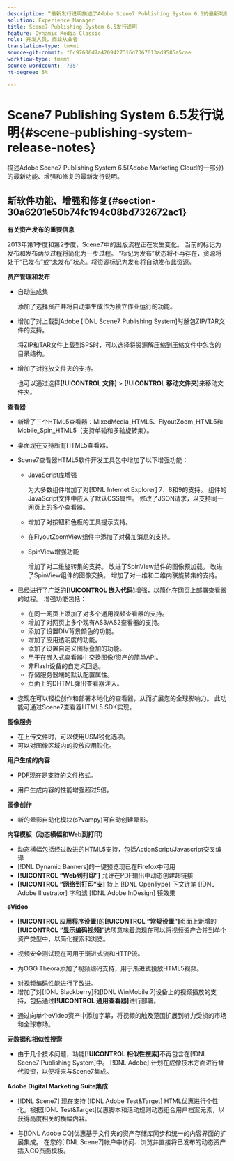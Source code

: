 ```yaml
---
description: “最新发行说明描述了Adobe Scene7 Publishing System 6.5的最新功能、增强和修复，它是Adobe Marketing Cloud中Adobe Experience Manager解决方案的一部分。”
solution: Experience Manager
title: Scene7 Publishing System 6.5发行说明
feature: Dynamic Media Classic
role: 开发人员，商业从业者
translation-type: tm+mt
source-git-commit: f6c97606d7a4209427316d7367013ad9585a5cae
workflow-type: tm+mt
source-wordcount: '735'
ht-degree: 5%

---
```



# Scene7 Publishing System 6.5发行说明{#scene-publishing-system-release-notes}

描述Adobe Scene7 Publishing System 6.5(Adobe Marketing Cloud的一部分)的最新功能、增强和修复的最新发行说明。

## 新软件功能、增强和修复{#section-30a6201e50b74fc194c08bd732672ac1}

**有关资产发布的重要信息**

2013年第1季度和第2季度，Scene7中的出版流程正在发生变化。 当前的标记为发布和发布两步过程将简化为一步过程。 “标记为发布”状态将不再存在，资源将处于“已发布”或“未发布”状态。将资源标记为发布将自动发布此资源。

**资产管理和发布**

* 自动生成集

   添加了选择资产并将自动集生成作为独立作业运行的功能。
* 增加了对上载到Adobe [!DNL Scene7 Publishing System]时解包ZIP/TAR文件的支持。

   将ZIP和TAR文件上载到SPS时，可以选择将资源解压缩到压缩文件中包含的目录结构。

* 增加了对拖放文件夹的支持。

   也可以通过选择&#x200B;**[!UICONTROL 文件]** > **[!UICONTROL 移动文件夹]**&#x200B;来移动文件夹。

**查看器**

* 新增了三个HTML5查看器：MixedMedia_HTML5、FlyoutZoom_HTML5和Mobile_Spin_HTML5（支持单轴和多轴旋转集）。

<!-- 
  [More information](http://help.adobe.com/en_US/scene7/using/WS6E593DEA-7D81-4cd6-84B0-85E8BB274176.html#WS1c46793299cf21d77e926d1613177f0a020-8000.html).  -->
* 桌面现在支持所有HTML5查看器。

<!--   [More information](http://help.adobe.com/en_US/scene7/using/WS6E593DEA-7D81-4cd6-84B0-85E8BB274176.html#WS1c46793299cf21d77e926d1613177f0a020-8000.html). -->
* Scene7查看器HTML5软件开发工具包中增加了以下增强功能：

   * JavaScript库增强

      为大多数组件增加了对[!DNL Internet Explorer] 7、8和9的支持。 组件的JavaScript文件中嵌入了默认CSS属性。 修改了JSON请求，以支持同一网页上的多个查看器。

   * 增加了对按钮和色板的工具提示支持。
   * 在FlyoutZoomView组件中添加了对叠加消息的支持。
   * SpinView增强功能

      增加了对二维旋转集的支持。 改进了SpinView组件的图像预加载。 改进了SpinView组件的图像交换。 增加了对一维和二维内联旋转集的支持。

* 已经进行了广泛的&#x200B;**[!UICONTROL 嵌入代码]**&#x200B;增强，以简化在网页上部署查看器的过程。 增强功能包括：

   * 在同一网页上添加了对多个通用视频查看器的支持。
   * 增加了对网页上多个现有AS3/AS2查看器的支持。
   * 添加了设置DIV背景颜色的功能。
   * 增加了应用透明度的功能。
   * 添加了设置自定义图标叠加的功能。
   * 用于在嵌入式查看器中交换图像/资产的简单API。
   * 非Flash设备的自定义回退。
   * 存储服务器端的默认配置属性。
   * 页面上的DHTML弹出查看器注入。

* 您现在可以轻松创作和部署本地化的查看器，从而扩展您的全球影响力。 此功能可通过Scene7查看器HTML5 SDK实现。

**图像服务**

* 在上传文件时，可以使用USM锐化选项。
* 可以对图像区域内的投放应用锐化。

**用户生成的内容**

* PDF现在是支持的文件格式。

<!--   [More information](http://help.adobe.com/en_US/scene7/using/WSe8b0455615e2dc47-2df907a712f31201b35-8000.html).  -->
* 用户生成内容的性能增强超过5倍。

**图像创作**

* 新的晕影自动化模块(s7vampy)可自动创建晕影。

**内容模板（动态横幅和Web到打印）**

* 动态横幅包括经过改进的HTML5支持，包括ActionScript/Javascript交叉编译
* [!DNL Dynamic Banners]的一键预览现已在Firefox中可用
* **[!UICONTROL “Web到打印”]** 允许在PDF输出中动态创建超链接
* **[!UICONTROL “网络到打印”支]** 持上 [!DNL OpenType] 下文连笔 [!DNL Adobe Illustrator] 字和滤 [!DNL Adobe InDesign] 镜效果

**eVideo**

* **[!UICONTROL 应用程序设置]**&#x200B;的&#x200B;**[!UICONTROL “常规设置”]**&#x200B;页面上新增的&#x200B;**[!UICONTROL “显示编码视频]**”选项意味着您现在可以将视频资产合并到单个资产类型中，以简化搜索和浏览。

<!--   [More information](http://help.adobe.com/en_US/scene7/using/WSCCBA9D3A-06A3-4f29-AF6B-36CBB2A655F1.html).  -->

* 视频安全测试现在可用于渐进式流和HTTP流。

<!--   [More information](http://help.adobe.com/en_US/scene7/using/WSd968ca97bf01df72-5efde3a123268dd80f5-8000.html). -->
* 为OGG Theora添加了视频编码支持，用于渐进式投放HTML5视频。

<!--   [More information](http://help.adobe.com/en_US/scene7/using/WSE86ACF2B-BD50-4c48-A1D7-9CD4405B62D0.html#WS1c46793299cf21d7-39fae9c1131ba8968f7-7fff.html). -->
* 对视频编码性能进行了改进。
* 增加了对[!DNL Blackberry]和[!DNL WinMobile 7]设备上的视频播放的支持，包括通过&#x200B;**[!UICONTROL 通用查看器]**&#x200B;进行部署。

<!--   [More information](http://help.adobe.com/en_US/scene7/using/WS6E593DEA-7D81-4cd6-84B0-85E8BB274176.html#WS1c46793299cf21d77e926d1613177f0a020-8000.html) or the [eVideo chapter](http://help.adobe.com/en_US/scene7/using/WS53492AE1-6029-45d8-BF80-F4B5CF33EB08.html). -->

* 通过向单个eVideo资产中添加字幕，将视频的触及范围扩展到听力受损的市场和全球市场。

<!--   See [More information](http://help.adobe.com/en_US/scene7/using/WS98ca2e6790647c06-6f6f53e137b959f094-8000.html). -->

**元数据和相似性搜索**

* 由于几个技术问题，功能&#x200B;**[!UICONTROL 相似性搜索]**&#x200B;不再包含在[!DNL Scene7 Publishing System]中。 [!DNL Adobe] 计划在成像技术方面进行替代投资，以便将来与Scene7集成。

**Adobe Digital Marketing Suite集成**

* [!DNL Scene7] 现在支持 [!DNL Adobe Test&Target] HTML优惠进行个性化。根据[!DNL Test&Target]优惠脚本和活动规则动态组合用户档案元素，以获得高度相关的横幅内容。

* 与[!DNL Adobe CQ]优惠基于文件夹的资产存储库同步和统一的内容界面的扩展集成。 在您的[!DNL Scene7]帐户中访问、浏览并直接将已发布的动态资产插入CQ页面模板。

